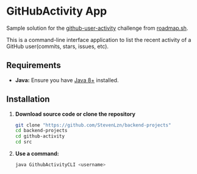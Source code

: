 # GitHubActivity App

Sample solution for the [github-user-activity](https://roadmap.sh/projects/github-user-activity) challenge from [roadmap.sh](https://roadmap.sh/).

This is a command-line interface application to list the recent activity of a GitHub user(commits, stars, issues, etc).

## Requirements

- **Java:** Ensure you have [Java 8+](https://www.oracle.com/java/technologies/javase-jdk11-downloads.html) installed.

## Installation

1. **Download source code or clone the repository**

    ```bash
   git clone "https://github.com/StevenLzn/backend-projects"
   cd backend-projects
   cd github-activity
   cd src
   ```
2. **Use a command:**
    ```bash
   java GithubActivityCLI <username>

